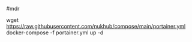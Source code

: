 #mdr

wget https://raw.githubusercontent.com/nukhub/compose/main/portainer.yml
docker-compose -f portainer.yml up  -d
